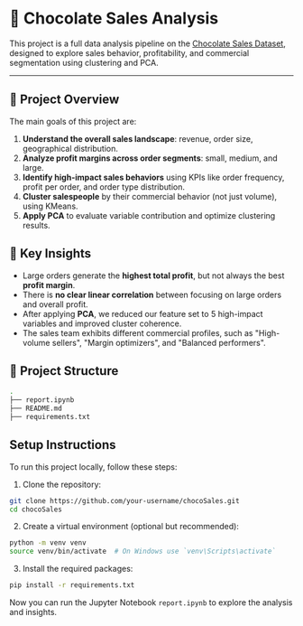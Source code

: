 # 🍫 Chocolate Sales Analysis

This project is a full data analysis pipeline on the [Chocolate Sales Dataset](https://www.kaggle.com/datasets/atharvasoundankar/chocolate-sales), designed to explore sales behavior, profitability, and commercial segmentation using clustering and PCA.

---

## 🚀 Project Overview

The main goals of this project are:

1. **Understand the overall sales landscape**: revenue, order size, geographical distribution.
2. **Analyze profit margins across order segments**: small, medium, and large.
3. **Identify high-impact sales behaviors** using KPIs like order frequency, profit per order, and order type distribution.
4. **Cluster salespeople** by their commercial behavior (not just volume), using KMeans.
5. **Apply PCA** to evaluate variable contribution and optimize clustering results.

## 🧠 Key Insights

- Large orders generate the **highest total profit**, but not always the best **profit margin**.
- There is **no clear linear correlation** between focusing on large orders and overall profit.
- After applying **PCA**, we reduced our feature set to 5 high-impact variables and improved cluster coherence.
- The sales team exhibits different commercial profiles, such as "High-volume sellers", "Margin optimizers", and "Balanced performers".

## 📁 Project Structure

```bash
.
├── report.ipynb
├── README.md
├── requirements.txt
```

## Setup Instructions

To run this project locally, follow these steps:

1. Clone the repository:

```bash
git clone https://github.com/your-username/chocoSales.git
cd chocoSales
```

2. Create a virtual environment (optional but recommended):

```bash
python -m venv venv
source venv/bin/activate  # On Windows use `venv\Scripts\activate`
```

3. Install the required packages:

```bash
pip install -r requirements.txt
```

Now you can run the Jupyter Notebook `report.ipynb` to explore the analysis and insights.
